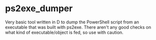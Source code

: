 # ps2exe_dumper

Very basic tool written in D to dump the PowerShell script from an executable that was built with ps2exe. There aren't any good checks on what kind of executable/object is fed, so use with caution.
